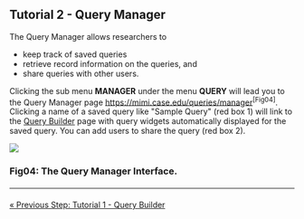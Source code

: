 ## Tutorial 2 - Query Manager

The Query Manager allows researchers to 

* keep track of saved queries
* retrieve record information on the queries, and 
* share queries with other users. 

Clicking the sub menu **MANAGER** under the menu **QUERY** will lead you to the Query Manager page https://mimi.case.edu/queries/manager<sup>[Fig04]</sup>. Clicking a name of a saved query like "Sample Query" (red box 1) will link to the [Query Builder](:pages_path:/tutorial-1-query-builder.md) page with query widgets automatically displayed for the saved query. You can add users to share the query (red box 2).

<div class="panel panel-default">
  <div class="panel-body">
  <a href=":images_path:/tutorial/physiomimi-04-querymanager.png?inline=1">
    <img src=":images_path:/tutorial/physiomimi-04-querymanager.png">
  </a>
  </div>
  <div class="panel-footer">
    <h3 class="panel-title">Fig04: The Query Manager Interface.</h3>
  </div>
</div>

<hr class="soften" style="margin-top: 20px;margin-bottom: 20px;"/>

<div class="center">
  <a href=":pages_path:/tutorial-1-query-builder.md" class="btn btn-lg btn-success">&laquo; Previous Step: Tutorial 1 - Query Builder </a>
</div>